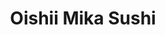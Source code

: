 ---
layout: place
title: "Oishii Mika Sushi"
permalink: /oregon/portland/oishii-mika-sushi.html
stateAbbr: OR
stateName: Oregon
cityName: Portland
seo:
  name: "Oishii Mika Sushi"
  type: Restaurant
  links: null
description: "Oishii Mika Sushi serves delicious sushi in Portland, Oregon. Try fresh Japanese dishes for a great dining experience. "
place_id: ChIJiyXevxEKlVQR4SHBas0xiTE
photos:
  - name: >-
      places/ChIJiyXevxEKlVQR4SHBas0xiTE/photos/AeeoHcKDJLx1fiv-q2eou-dOUqRomPICseHVXtFYAAtayYksKnkQA99ASM8pTkmyCWTka2sXVOjwbpMXzGq6R2jMA0dJBEIlc38BsZrjNU9Ws5khZGtB-0-V-FuklvoH2l2E-2Z28-5I8IvWjSXmaYabXCdjwYC_Kj9nQJnvLyLhORJV10-fjaPE4GQgFLQTeqT7VqHNmHNqxsbzK9eKrZg7NqiKcOU7zoKIxTpz0ms66R6BAZ8GaLgJuOuz0fBAtUMZtyCgY5yRqmOcNoBYA578QksF51DnUg_456C5jAbLgTgf81uT-iJjf0xmJ1bm-WjwXp-jTPUForjDBCRyhnDQPKrHWZQgitnV_1P72HHVduEsFlWsCFkyMRS_PHJ4gsxZlPkPGB3GoXlLtDxnQL1z9kRbofUGQWjhH9PtrcULL1Y
    widthPx: 2268
    heightPx: 2281
    authorAttributions:
      - displayName: Robbie Chan
        uri: https://maps.google.com/maps/contrib/108230082635245804471
        photoUri: >-
          https://lh3.googleusercontent.com/a-/ALV-UjWi2fISgC-HO50fSHEvIunlEVCBzgB3KvNHtXhmVUA5IPuJXIjR=s100-p-k-no-mo
    flagContentUri: >-
      https://www.google.com/local/imagery/report/?cb_client=maps_api_places.places_api&image_key=!1e10!2sCIHM0ogKEICAgIC42qXRWQ&hl=en-US
    googleMapsUri: >-
      https://www.google.com/maps/place//data=!3m4!1e2!3m2!1sCIHM0ogKEICAgIC42qXRWQ!2e10!4m2!3m1!1s0x54950a11bfde258b:0x318931cd6ac121e1
  - name: >-
      places/ChIJiyXevxEKlVQR4SHBas0xiTE/photos/AeeoHcLl2BETfOBtOOyUmF0cXJzvW5Q4FGA0XF4GLWnPxQYjzsPrXCbog1oO6kmTiLfC3VQJMvo9hkXOs7b1AK3DjjCRd7YnZcqymf4_OZqaCve04JPZabWHqzakWPt4E-XuWYbMVFBN5oaP_DdDLf4iBKOX4D4F0-ZEzVB74eAXMO8AkUDRY4_TO6aKP_ilDPbDNy92_yByX95U7uJZ13wfbUtM30ZNmCDErNroDAthFL0U7U_SLgJOjA-G5h2R33W8tkUbM-a3kduDLDbUuJ7znxwqafOgNKqGj3nZGkco3gUBCw
    widthPx: 1200
    heightPx: 800
    authorAttributions:
      - displayName: Oishii Mika Sushi
        uri: https://maps.google.com/maps/contrib/110041262577504149098
        photoUri: >-
          https://lh3.googleusercontent.com/a-/ALV-UjWAUKFqTaXs_tMEUi2wtu_FW7tzueIac_mLY69Z9PT8FohxZbAh=s100-p-k-no-mo
    flagContentUri: >-
      https://www.google.com/local/imagery/report/?cb_client=maps_api_places.places_api&image_key=!1e10!2sAF1QipPNh5e_ryJxygsQwk1P4TZXuVN_lNK7KBoj0MlH&hl=en-US
    googleMapsUri: >-
      https://www.google.com/maps/place//data=!3m4!1e2!3m2!1sAF1QipPNh5e_ryJxygsQwk1P4TZXuVN_lNK7KBoj0MlH!2e10!4m2!3m1!1s0x54950a11bfde258b:0x318931cd6ac121e1
  - name: >-
      places/ChIJiyXevxEKlVQR4SHBas0xiTE/photos/AeeoHcIWZl-1FxuUxvppqllrkLiBTaC3hr0LBULvkP9e3pFxnYRMWQjPNAmgHa4PTMsoFvCoKhlwcS9B7sO_Wh07chFBfBjzpK_AdBiIJI9gfMgekSDaOZyFV1Vhg7VNoOWixHJsxvtCnV7WnoGJ12qu3JkoESryJpaiVnmDMSsJO1hZDMw_sorXPel9ARoPPLnbFr0aBUoJFY8p3-mIYOJcoAa7mfFiNNdEtR3zSyb-wJC-E0tf8_HFKXR159u1M22JV5FwnI0qAiu2rYWwMSNwd-IUGFR1kDhF3TXpR4dIbQFGliw59QVkTjd6RVuIZso-x1UxDMciesluZ4nGA6uDqUMfBoPPpuiYcaUVqFPRcKI3Zl4l-C9LEip1Ft2CiLbL3aTl9V4EeKWiRe-OeHFY-oWb-vwURHXJv_lEhxkz4V7y7uw3DTtnrcPYjkelZhle
    widthPx: 3072
    heightPx: 4080
    authorAttributions:
      - displayName: Alissa
        uri: https://maps.google.com/maps/contrib/102533924439728069635
        photoUri: >-
          https://lh3.googleusercontent.com/a-/ALV-UjU_xwse2Y1WW-fPhE_6FrrhmVZQKs_DgUuZXE7_9ki_6XK3nCwi8Q=s100-p-k-no-mo
    flagContentUri: >-
      https://www.google.com/local/imagery/report/?cb_client=maps_api_places.places_api&image_key=!1e10!2sCIABIhAGbzaquDWLeWf5VU0ABhz-&hl=en-US
    googleMapsUri: >-
      https://www.google.com/maps/place//data=!3m4!1e2!3m2!1sCIABIhAGbzaquDWLeWf5VU0ABhz-!2e10!4m2!3m1!1s0x54950a11bfde258b:0x318931cd6ac121e1
  - name: >-
      places/ChIJiyXevxEKlVQR4SHBas0xiTE/photos/AeeoHcJNttfBTYcUg5Q_40pqoQYhuuz7nhqn5Py3JtDDAfHO-u998UtTS3qsx2mg6sYgb1pLQSF8Tks0Fw8KBrRmDW4DMQuHDc6y3Y71V1WgX_jlSXKGKhmsR20wJd0ez7o7NPtkylxCre7iNwwO-wFaB8ix6iaUfOVr0p890l4NFU50hYgWR0TQ1xDtyQKkC5LPtaKqN_k-3xnZ4F8mvqib9g_oz03LxE3Qf1ZlP0vS8ZOK6AYLYFWu3v6UnwsahRvJtDji_ay9_LD4X8mc-62VGjAnnqD_3icG_Cebize8AObWcZoGewAjCQvvWn_Q8j4gz8OTYyoU5L5SAK4KJKxzssd13EbRwcZ6DDHi1XbPyiiOXCCfIXtVi6RP29elaa-YUpADd0LPxSTtgR-gxjp-7DYezQdrH9T6H5Wurlm_AJrBzBx3
    widthPx: 4000
    heightPx: 3000
    authorAttributions:
      - displayName: Downtown Portland
        uri: https://maps.google.com/maps/contrib/102899688111006505652
        photoUri: >-
          https://lh3.googleusercontent.com/a-/ALV-UjU4rmM4bx5Zi62C7_N9laB9sT1tLZZ9eLfY4yggYDScMOsXN2DH=s100-p-k-no-mo
    flagContentUri: >-
      https://www.google.com/local/imagery/report/?cb_client=maps_api_places.places_api&image_key=!1e10!2sCIHM0ogKEICAgICPrre_nwE&hl=en-US
    googleMapsUri: >-
      https://www.google.com/maps/place//data=!3m4!1e2!3m2!1sCIHM0ogKEICAgICPrre_nwE!2e10!4m2!3m1!1s0x54950a11bfde258b:0x318931cd6ac121e1
  - name: >-
      places/ChIJiyXevxEKlVQR4SHBas0xiTE/photos/AeeoHcIXV_y7eRpmHdAD_M0erKlTGttQeIP547E8JRONA2wBu4iLCKk5nrhcLO0AmcIAjcVFjWl1fE0u-fO71LZOy4bZm8GQbWe-UC_B-E6wz8QWy4wj2R7MTttBwXwmY872Iv7lXTfqRP5a0flrkxAwO7E3tKkL7RdPpjGd0i6S6z-SYot4syoGwQ8tHep7K-gcdv3X8UVJdb6_k_3qHOp8EcR627vjSo27PIaniRcVzDbP70uxc_VV_wIIsjd9RC2iAURu7ISaayJs8ZK3z97Ed6pxF5QgkVSTWFcOFyLjX2RkLudPaYM1K3ZQL04WZ028CsBpztM1FAYu_2oB0bRv3C2QGCzM2ULD-RzEYPm69cYpe_O4gS8suYDxi-5-8yxyIeUmUoGNXsVtEXE-3j-DJ1NkOncLF4Bk5XhHFDJX5eqQM40
    widthPx: 4048
    heightPx: 3036
    authorAttributions:
      - displayName: Charlotte M. Ellett (Charlaxy)
        uri: https://maps.google.com/maps/contrib/111940247820980109128
        photoUri: >-
          https://lh3.googleusercontent.com/a-/ALV-UjUFB8pV9ACD4jvY6jf4sRsxyFImgSV5024iZUv-PcezmyiRMzt5xg=s100-p-k-no-mo
    flagContentUri: >-
      https://www.google.com/local/imagery/report/?cb_client=maps_api_places.places_api&image_key=!1e10!2sCIHM0ogKEICAgIDEn4PemgE&hl=en-US
    googleMapsUri: >-
      https://www.google.com/maps/place//data=!3m4!1e2!3m2!1sCIHM0ogKEICAgIDEn4PemgE!2e10!4m2!3m1!1s0x54950a11bfde258b:0x318931cd6ac121e1
  - name: >-
      places/ChIJiyXevxEKlVQR4SHBas0xiTE/photos/AeeoHcIyiFnw9jffazVheK3ApgIcEWUwmNuxRYyVMKlED3xSp_Ea2d_Z9hMjYx-89zysApL0lHzjF-meirhAex-uEa1yP84Yml_5jjfFFxyNe1P8kfCB6DC8vg88V1vmCzgMRhID-eZDBHMQdPkeDW-c-kwmHKmVJEdRbhDWbAq_TRYIDVJMoO66xHTC6daMxhOt2wnYnmShumb2cwjTBXJBChhKq6K46EkXbMmNZ1fKb9bFkm29dy-XKb8c8yVbN_9HofzkLaddM5ravOj-MYH1BBEWEosmX3rIPLrrUxdgoNNwm1pvqWfRpainhDuhD0CXdqjn1rXYsa1FU_CDNTOE8I9fH0m6rVM1F5vPyzUv0ZMbTJAbAjmIAnXN_8oTTewMBoNmjkQrwdoyu08hTdpCQuu8QQGIfYZI_T5MYpoVRrSEHA
    widthPx: 3415
    heightPx: 2858
    authorAttributions:
      - displayName: J L
        uri: https://maps.google.com/maps/contrib/107281047866061394794
        photoUri: >-
          https://lh3.googleusercontent.com/a/ACg8ocL7bWxrVldWGgEsaEutVT-TUFcjqbi7XIn8CDi-KDIPwhArxHE=s100-p-k-no-mo
    flagContentUri: >-
      https://www.google.com/local/imagery/report/?cb_client=maps_api_places.places_api&image_key=!1e10!2sCIHM0ogKEICAgICHgq34MQ&hl=en-US
    googleMapsUri: >-
      https://www.google.com/maps/place//data=!3m4!1e2!3m2!1sCIHM0ogKEICAgICHgq34MQ!2e10!4m2!3m1!1s0x54950a11bfde258b:0x318931cd6ac121e1
  - name: >-
      places/ChIJiyXevxEKlVQR4SHBas0xiTE/photos/AeeoHcI4QXTdxqypbtXfxjWIHGCZNKQ_Yavx612wt-M9WLwgo-jH2eN3KDUq5y8BHwHlFBrChEjh9g1GtaJENe3PG7NWjpvmSDNhwCaVc0JSWc32Tz05l_GifVnM74q4uD3szjEjQyPoao2A7-pUlPRKDm1qUFRIn1K4u_U_cdz8fn-3ld8lSOXsF0psVIxEse6qT8GmYroaaY3sQ4PUhB6XkENmw-ezCP3UCCriRWTlF5INfLP-PR7kNGd9-cb30bLaBcJkIyn4Ubu4PEhHFA3GK6M_yYVSo7F45PnlOfW21Fk4Hw
    widthPx: 1000
    heightPx: 667
    authorAttributions:
      - displayName: Oishii Mika Sushi
        uri: https://maps.google.com/maps/contrib/110041262577504149098
        photoUri: >-
          https://lh3.googleusercontent.com/a-/ALV-UjWAUKFqTaXs_tMEUi2wtu_FW7tzueIac_mLY69Z9PT8FohxZbAh=s100-p-k-no-mo
    flagContentUri: >-
      https://www.google.com/local/imagery/report/?cb_client=maps_api_places.places_api&image_key=!1e10!2sAF1QipOU-CTWkSdKRC_fvhX7O9bN1CY-dF7yy9zjHUIh&hl=en-US
    googleMapsUri: >-
      https://www.google.com/maps/place//data=!3m4!1e2!3m2!1sAF1QipOU-CTWkSdKRC_fvhX7O9bN1CY-dF7yy9zjHUIh!2e10!4m2!3m1!1s0x54950a11bfde258b:0x318931cd6ac121e1
  - name: >-
      places/ChIJiyXevxEKlVQR4SHBas0xiTE/photos/AeeoHcJuoF8eUMFNjPhGsRYCCduu_ha7u_DTIwthyVC69GL9GfNy41awNtr8yUMu4aRMFIeV3ViYYgpjjKPGGCISTinKFuxA_niBEn8YBKvbLKPUvj8kRv2zHx2KtzGMuZcPbzVnWrebkpR_IIwSIovwntaECVxpd67Mb0V94jIQ1hba8MyuiGXO9yQRXW9tDT5qnhWSsiVXOaWoPWnniAVsqdBCWGCsBe93aeHPG2b9fdkFywYWugRAVVp3zkOjA_FefoIEeT0hxK6YDwgCMYnqsJMoaIFLpngnsx2CgaMpf3-sdlCqlt2O5KnEkYnH1DTfsgLsv1PhoDk6p2xXJ4L20Zb-19rY4l0zgsssTkCZ6mtLJFNmOqGsmcphaAz35I7mUeyWl5xSqvROhQ7dLMcJZFN44wNIHTZ9kzQQdpmv5R1XoZJ2
    widthPx: 4032
    heightPx: 2268
    authorAttributions:
      - displayName: Robyn Curtis
        uri: https://maps.google.com/maps/contrib/112914155612182942506
        photoUri: >-
          https://lh3.googleusercontent.com/a-/ALV-UjUwqZCtJbyCCiKFIysE-U9BjHPfAtyX5fPKiqDDNr8mUuWtTh26=s100-p-k-no-mo
    flagContentUri: >-
      https://www.google.com/local/imagery/report/?cb_client=maps_api_places.places_api&image_key=!1e10!2sCIHM0ogKEICAgIDjopvbtQE&hl=en-US
    googleMapsUri: >-
      https://www.google.com/maps/place//data=!3m4!1e2!3m2!1sCIHM0ogKEICAgIDjopvbtQE!2e10!4m2!3m1!1s0x54950a11bfde258b:0x318931cd6ac121e1
  - name: >-
      places/ChIJiyXevxEKlVQR4SHBas0xiTE/photos/AeeoHcKwYGCDcH8kCrvog0oDH8RX9uknlXaQRwkNIHvJ22hBIMEK96JMUnEa8Z_-pFdrajoXsQ4ggdy6LP9uX58QoWkLfK9j-XsiRwI5satNfP7s0A5-kh2NiRqyTgtNkQaqeWcOVjCsxdQH9SD5MAdLa3kaK2m9J1nk2YksgOfukk63pvxYQgLziBNxrY8WBlurDHt4-fmD26A81viGG5vIb4cpKzhtlUPb3tPQ_X2rqb_6tV1hRCGJQPG-UVSzs8D46FiSGNoqe2SpuiSVFqBIsqO1UuekWWRv2YkXuTHYK9fy9ieTIsIGXiA0VwHIR5cjCv0Y_dNvzMTI38Fk-UJrXM0l0hLucEy6ITNaQzbX0YHUN-H1IzVVVPHUpP55qRa5YmcUVFNKWl0eWaisnH5jwoGiDawS0sUmD401TSfm4ds1fg
    widthPx: 3000
    heightPx: 4000
    authorAttributions:
      - displayName: Downtown Portland
        uri: https://maps.google.com/maps/contrib/102899688111006505652
        photoUri: >-
          https://lh3.googleusercontent.com/a-/ALV-UjU4rmM4bx5Zi62C7_N9laB9sT1tLZZ9eLfY4yggYDScMOsXN2DH=s100-p-k-no-mo
    flagContentUri: >-
      https://www.google.com/local/imagery/report/?cb_client=maps_api_places.places_api&image_key=!1e10!2sCIHM0ogKEICAgICPrre_Xw&hl=en-US
    googleMapsUri: >-
      https://www.google.com/maps/place//data=!3m4!1e2!3m2!1sCIHM0ogKEICAgICPrre_Xw!2e10!4m2!3m1!1s0x54950a11bfde258b:0x318931cd6ac121e1
  - name: >-
      places/ChIJiyXevxEKlVQR4SHBas0xiTE/photos/AeeoHcKKA8vbuAmgb-5y867R3nevEKic1e-zowFb5oBwTY5EEiGvRsYLdehsRn7ZzHhZpH8MZKkc7RQEIpAFYAGIQib-ZJK-LKNB8gW8DI4ohO39xao1hIaOIBz2ybyCzMGVCorXpEb154Mo_WwooX--RSq4JW-HiRS3tAojfdRee98AF0VF62R0wIvdAj6iicwI5ZsiFhH83Wv9iQOoQw2g6B-iTd7ru8FLqRY5H4I92NX3cbOFm1lbdcQTBMmTtkEPEIrsTYE4gsTm3j-MjRK25kfERb8wGy7zcgJkAlMVdI2sVpp4PKykI2fcTiNkUuxtyMnBW3BzVCf52AzfpVyxvRbkYtuzYgJMgsYcRy8SqvKAFK9yhGZgrn8U1R4NGbGLfFeo6ly3Scs4zYXmgH_E-FM87JVqzLwO7MgcJmcPhbI1uQ
    widthPx: 4032
    heightPx: 3024
    authorAttributions:
      - displayName: Tami Cook
        uri: https://maps.google.com/maps/contrib/103972588364507821149
        photoUri: >-
          https://lh3.googleusercontent.com/a-/ALV-UjVgzqASYldz-uykSxaBW2cHHh03bAZF69_00jizaWI5H2y4iBE_2Q=s100-p-k-no-mo
    flagContentUri: >-
      https://www.google.com/local/imagery/report/?cb_client=maps_api_places.places_api&image_key=!1e10!2sCIHM0ogKEICAgICx4L30Ig&hl=en-US
    googleMapsUri: >-
      https://www.google.com/maps/place//data=!3m4!1e2!3m2!1sCIHM0ogKEICAgICx4L30Ig!2e10!4m2!3m1!1s0x54950a11bfde258b:0x318931cd6ac121e1
address: 1425 SW 2nd Ave, Portland, OR 97201, USA
street: 1425 SW 2nd Ave
city: Portland
state: OR
zip: '97201'
country: USA
neighborhood: Southwest Portland
latitude: '45.513001'
longitude: '-122.677408'
accessibility_options:
  wheelchairAccessibleEntrance: true
  wheelchairAccessibleRestroom: true
  wheelchairAccessibleSeating: true
business_status: OPERATIONAL
name: Oishii Mika Sushi
google_maps_links:
  directionsUri: >-
    https://www.google.com/maps/dir//''/data=!4m7!4m6!1m1!4e2!1m2!1m1!1s0x54950a11bfde258b:0x318931cd6ac121e1!3e0
  placeUri: https://maps.google.com/?cid=3569438937996927457
  writeAReviewUri: >-
    https://www.google.com/maps/place//data=!4m3!3m2!1s0x54950a11bfde258b:0x318931cd6ac121e1!12e1
  reviewsUri: >-
    https://www.google.com/maps/place//data=!4m4!3m3!1s0x54950a11bfde258b:0x318931cd6ac121e1!9m1!1b1
  photosUri: >-
    https://www.google.com/maps/place//data=!4m3!3m2!1s0x54950a11bfde258b:0x318931cd6ac121e1!10e5
primary_type: Sushi Restaurant
opening_hours:
  regular: null
  current: null
secondary_opening_hours:
  regular:
    weekdayDescriptions: null
    type: null
  current:
    weekdayDescriptions: null
    type: null
phone: null
price_level: null
price_range: null
rating: null
rating_count: 0
website: null
reviews: null
parking_options: null
payment_options: null
allow_dogs: null
curbside_pickup: null
delivery: null
dine_in: null
good_for_children: null
good_for_groups: null
good_for_sports: null
live_music: null
menu_for_children: null
outdoor_seating: null
reservable: null
restroom: null
serves_beer: null
serves_breakfast: null
serves_brunch: null
serves_cocktails: null
serves_coffee: null
serves_dinner: null
serves_dessert: null
serves_lunch: null
serves_vegetarian_food: null
serves_wine: null
takeout: null
summary: null

---